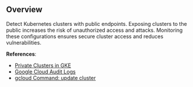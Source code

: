 ## Overview

Detect Kubernetes clusters with public endpoints. Exposing clusters to the public increases the risk of unauthorized access and attacks. Monitoring these configurations ensures secure cluster access and reduces vulnerabilities.

**References**:
- [Private Clusters in GKE](https://cloud.google.com/kubernetes-engine/docs/how-to/private-clusters)
- [Google Cloud Audit Logs](https://cloud.google.com/logging/docs/audit)
- [gcloud Command: update cluster](https://cloud.google.com/sdk/gcloud/reference/container/clusters/update)